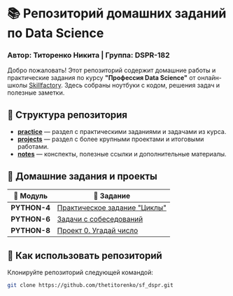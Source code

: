 # 📚 Репозиторий домашних заданий по Data Science
### Автор: **Титоренко Никита** | Группа: **DSPR-182**
Добро пожаловать! Этот репозиторий содержит домашние работы и практические задания по курсу **"Профессия Data Science"** от онлайн-школы [Skillfactory](https://skillfactory.ru/). Здесь собраны ноутбуки с кодом, решения задач и полезные заметки.


## 📌 Структура репозитория
- **[practice](./practice/)** — раздел с практическими заданиями и задачами из курса.  
- **[projects](./projects/)** — раздел с более крупными проектами и итоговыми работами.  
- **[notes](./notes/)** — конспекты, полезные ссылки и дополнительные материалы. 


## 📂 Домашние задания и проекты
| 📁 Модуль| 🔗 Задание|
|-|-|
| **PYTHON-4** | [Практическое задание "Циклы"](./practice/PYTHON-4/PYTHON_4_Практика.ipynb)
| **PYTHON-6** | [Задачи с собеседований](./practice/PYTHON-6/PYTHON_6_Практика_Ноутбук_шаблон.ipynb)
| **PYTHON-8** | [Проект 0. Угадай число](./projects/PYTHON-8/game.ipynb)

## 🚀 Как использовать репозиторий
Клонируйте репозиторий следующей командой:
   ```bash
   git clone https://github.com/thetitorenko/sf_dspr.git
   ```